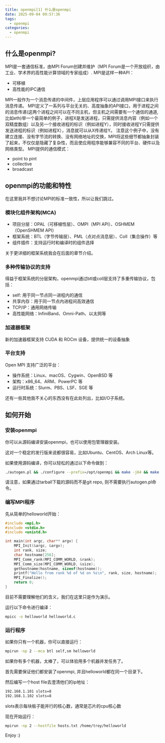 ```yaml
---
title: openmpi[1] 什么是openmpi
date: 2025-09-04 09:57:36
tags:
  - openmpi
categories:
  - openmpi
---
```


## 什么是openmpi?

MPI是一套通信标准，由MPI Forum创建并维护（MPI Forum是一个开放组织，由工业、学术界的高性能计算领域的专家组成）.
MPI是这样一种API：
- 可移植
- 高性能的IPC通信

MPI一般作为一个消息传递的中间件，上层应用程序可以通过调用MPI接口来执行消息传递。
MPI定义了一系列与平台无关的、高度抽象的API接口，用于进程之间的消息传递(这两个进程之间可以在不同主机，但主机之间需要有一个通信的通道, 比如eth)举一个最简单的例子，进程X是发送进程，只需提供消息内容（例如一个双精度数组）以及另一个接收进程的标识（例如进程Y），同时接收进程Y只需提供发送进程的标识（例如进程X），消息就可以从X传递给Y。
注意这个例子中，没有建立连接、没有字节流的转换、没有网络地址的交换，MPI将这些细节都抽象封装了起来，不仅仅是隐藏了复杂性，而且使应用程序能够兼容不同的平台、硬件以及网络类型。
MPI提供的通信模式：

- point to pint
- collective
- broadcast

## openmpi的功能和特性

在这里我并不想讨论MPI的标准一致性，所以让我们跳过。

### 模块化组件架构(MCA)

- 项目分层：OPAL（可移植性层）、OMPI（MPI API）、OSHMEM（OpenSHMEM API）
- 框架系统：BTL（字节传输层）、PML（点对点消息层）、Coll（集合操作）等
- 组件插件：支持运行时和编译时的组件选择

关于更详细的框架系统我会在后面的章节介绍。

### 多种传输协议的支持

得益于框架系统的分层架构，openmpi通过btl或coll层支持了多重传输协议，包括：

- self: 用于同一节点同一进程内的通信
- 共享内存：用于同一节点内进程间高效通信
- TCP/IP：通用网络传输
- 高性能网络：InfiniBand、Omni-Path、以太网等

### 加速器框架

新的加速器框架支持 CUDA 和 ROCm 设备，提供统一的设备抽象

### 平台支持

Open MPI 支持广泛的平台：

- 操作系统：Linux、macOS、Cygwin、OpenBSD 等
- 架构：x86_64、ARM、PowerPC 等
- 运行时系统：Slurm、PBS、LSF、SGE 等

还有一些其他我不关心的东西没有在此处列出，比如I/O子系统。

## 如何开始

### 安装openmpi

你可以从源码编译安装openmpi，也可以使用包管理器安装。

这对一个稳定的发行版来说都很容易，比如Ubuntu、CentOS、Arch Linux等。

如果使用源码编译，你可以轻松的通过以下命令做到：

```bash
./autogen.pl && ./configure --prefix=/opt/openmpi && make -j64 && make install
```

请注意，如果通过tarball下载的源码而不是git repo, 则不需要执行autogen.pl命令。

### 编写MPI程序

先从简单的helloworld开始：

```c
#include <mpi.h>
#include <stdio.h>
#include <unistd.h>

int main(int argc, char** argv) {
    MPI_Init(&argc, &argv);
    int rank, size;
    char hostname[256];
    MPI_Comm_rank(MPI_COMM_WORLD, &rank);
    MPI_Comm_size(MPI_COMM_WORLD, &size);
    gethostname(hostname, sizeof(hostname));
    printf("Hello from rank %d of %d on %s\n", rank, size, hostname);
    MPI_Finalize();
    return 0;
}
```

目前不需要理解他们的含义，我们在这里只是作为演示。

运行以下命令进行编译：

```bash
mpicc -o helloworld helloworld.c
```

### 运行程序

如果你只有一个机器，你可以直接运行：

```bash
mpirun -np 2 --mca btl self,sm helloworld
```

如果你有多个机器，太棒了，可以体验用多个机器并发任务了。

首先需要保证他们都安装了openmpi, 并且helloworld都在同一个目录下。

然后编写一个host file去澄清他们的ip地址：

```bash
192.168.1.101 slots=8
192.168.1.102 slots=8
```

slots表示每块板子能并行的核心数，通常是芯片的cpu核心数

现在开始运行：

```bash
mpirun -np 2 --hostfile hosts.txt /home/troy/helloworld
```

Enjoy :)
